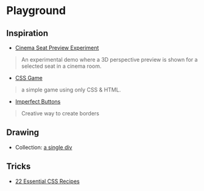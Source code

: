 # Playground

## Inspiration

- [Cinema Seat Preview Experiment](http://tympanus.net/codrops/2016/01/12/cinema-seat-preview-experiment/)
> An experimental demo where a 3D perspective preview is shown for a selected seat in a cinema room.

- [CSS Game](http://victordarras.fr/cssgame/)
> a simple game using only CSS & HTML.

- [Imperfect Buttons](http://codepen.io/tmrDevelops/pen/VeRvKX)
> Creative way to create borders

## Drawing

- Collection: [a single div](http://a.singlediv.com/)

## Tricks

- [22 Essential CSS Recipes](http://ipestov.com/22-essential-css-recipes/)